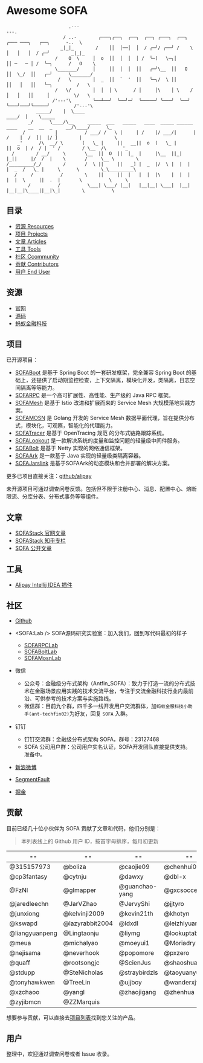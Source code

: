 # Awesome SOFA

```plain
                       .---                                                                 ---.
                     / ..-        ╭───╮╭──╮  ╭──╮  ╭──╮ ╭───╮  ╭──╮  ╭─── ───╮   ╭──╮      -..  \
                    _|_|_        /    ││  │──│  │  / ╭─╯/ ╭──╯ /    \ │   │   │  / ╭─╯        _|_|_
                  /    O  \     │  o  ││  │  │  │ /  ╰─(   \─╮│      ││ ─   ─ │ /  ╰─╮      /   O    \
                  \_______/     │     ││  │  │  ││   ╭─╯\__  ││   O  ││  \_/  ││   ╭─╯      \_______/
                   /   \        │  _  ││  `  '  ││   ╰─╮/  \ ││      ││   │   ││   ╰─╮         /   \
                  /   \/        │  │  │ \      / │     │\    │ \    / │   │   ││     │         \/   \
                 /'---'\        ╰──┴──╯  ╰──╯─╯  ╰─────╯ ╰───╯  ╰──╯  ╰───╯───╯╰─────╯         /'---'\
           _____/    |  \____                                                             ____/  |    \_____
        _/      \____/\__     _____  ___   _____   ____  _____ ______   ____    __  __  _     __/\____/      \_
      /           |          / ___/ /   \ |     | /    |/ ___/|      | /    |  /  ]|  |/ ]        |            \
    _'      /\  __/ \       (   \_ |     ||   __||  o  (   \_ |      ||  o  | /  / |  ' /        / \__  /\      '_
  /        / __/     \       \__  ||  O  ||  |_  |     |\__  ||_|  |_||     |/  /  |    \       /     \__ \        \
/_________/_/        /       /  \ ||     ||   _] |  _  |/  \ |  |  |  |  _  /   \_ |     \      \        \_\_________\
   /     /          /        \    ||     ||  |   |  |  |\    |  |  |  |  |  \     ||  .  |       \          \     \
        /          /          \___| \___/ |__|   |__|__| \___|  |__|  |__|__|\____||__|\_|        \          \
```

## 目录

- [资源 Resources](#resources)
- [项目 Projects](#projects)
- [文章 Articles](#articles)
- [工具 Tools](#tools)
- [社区 Ccommunity](#community)
- [贡献 Contributors](#contributors)
- [用户 End User](#enduser)

## 资源 <span id="resources" />

- [官网](http://www.sofastack.tech)
- [源码](https://github.com/alipay?q=sofa)
- [蚂蚁金融科技](https://www.cloud.alipay.com/products/SOFA)

## 项目 <span id="projects" />

已开源项目：

- [SOFABoot](https://github.com/alipay/sofa-boot) 是基于 Spring Boot 的一套研发框架，完全兼容 Spring Boot 的基础上，还提供了启动期监控检查，上下文隔离，模块化开发，类隔离，日志空间隔离等等能力。
- [SOFARPC](https://github.com/alipay/sofa-rpc) 是一个高可扩展性、高性能、生产级的 Java RPC 框架。
- [SOFAMesh](https://github.com/alipay/sofa-mesh) 是基于 Istio 改进和扩展而来的 Service Mesh 大规模落地实践方案。
- [SOFAMOSN](https://github.com/alipay/sofa-mosn) 是 Golang 开发的 Service Mesh 数据平面代理，旨在提供分布式，模块化，可观察，智能化的代理能力。
- [SOFATracer](https://github.com/alipay/sofa-tracer) 是基于 OpenTracing 规范 的分布式链路跟踪系统。
- [SOFALookout](https://github.com/alipay/sofa-lookout) 是一款解决系统的度量和监控问题的轻量级中间件服务。
- [SOFABolt](https://github.com/alipay/sofa-bolt) 是基于 Netty 实现的网络通信框架。
- [SOFAArk](https://github.com/alipay/sofa-ark) 是一款基于 Java 实现的轻量级类隔离容器。
- [SOFAJarslink](https://github.com/alipay/sofa-jarslink) 是基于SOFAArk的动态模块和合并部署的解决方案。

更多已项目直接关注：[github/alipay](https://github.com/alipay?q=sofa)

未开源项目可通过调查问卷反馈。包括但不限于注册中心、消息、配置中心、熔断限流、分库分表、分布式事务等等组件。

## 文章 <span id="articles" />

- [SOFAStack 官网文章](http://www.sofastack.tech/posts)
- [SOFAStack 知乎专栏](https://zhuanlan.zhihu.com/sofastack)
- [SOFA 公开文章](https://www.yuque.com/huarou/gd4szw)

## 工具 <span id="tools" />

- [Alipay Intellij IDEA 插件](https://github.com/alipay/alipay-intellij-plugin)

## 社区 <span id="community" />

- [Github](https://github.com/alipay/)
- <SOFA:Lab /> SOFA源码研究实验室：加入我们，回到写代码最初的样子
  - [SOFARPCLab](https://www.yuque.com/sofarpclab)
  - [SOFABoltLab](https://www.yuque.com/sofaboltlab)
  - [SOFAMosnLab](https://www.yuque.com/sofamosn)
- 微信
  - 公众号：金融级分布式架构（Antfin_SOFA）：致力于打造一流的分布式技术在金融场景应用实践的技术交流平台，专注于交流金融科技行业内最前沿、可供参考的技术方案与实施路线。
  - 微信群：目前九个群，四千多一线开发用户交流群体，加`蚂蚁金服科技小助手(ant-techfin02)`为好友，回复 `SOFA` 入群。
- 钉钉
  - 钉钉交流群：金融级分布式架构 SOFA，群号：23127468
  - SOFA 公司用户群：公司用户实名认证，SOFA开发团队直接提供支持。 准备中。
- [新浪微博](https://weibo.com/sofastack)

- [SegmentFault](https://segmentfault.com/t/sofa)
- [掘金](https://juejin.im/user/5a42596ff265da43062b06e8)

## 贡献 <span id="contributors" />

目前已经几十位小伙伴为 SOFA 贡献了文章和代码，他们分别是：
> 本列表线上的 Github 用户 ID，按首字母排序，每月初更新

| -- | -- | -- | -- | -- |
| -- | -- | -- | -- | -- |
| @315157973 | @boliza | @caojie09 | @chenhui0212 | @choleraehyq |
| @cp3fantasy | @cytnju | @dawxy | @dbl-x | @eonezhang |
| @FzNl | @glmapper | @guanchao-yang | @gxcsoccer | @huangyunbin |
| @jaredleechn | @JarVZhao | @JervyShi | @jjtyro | @JoeKerouac |
| @junxiong | @kelvinji2009 | @kevin21th | @khotyn | @kiral |
| @kswapd | @lazyrabbit2004 | @ldxdl | @leizhiyuan | @leyou240 |
| @liangyuanpeng | @Lingtaonju | @liymg | @lookuptable | @luyiisme |
| @meua | @michalyao | @moeyui1 | @Moriadry | @NeGnail |
| @nejisama | @neverhook | @popomore | @pxzero | @QilongZhang |
| @quaff | @rootsongjc | @ScienJus | @shaoshuai0102 | @skyao |
| @stdupp | @SteNicholas | @straybirdzls | @taoyuanyuan | @tinycedar |
| @tonyhawkwen | @TreeLin | @ujjboy | @wanderxjtu | @xmtsui |
| @xzchaoo | @yangl | @zhaojigang | @zhenhua | @zorkeAccount |
| @zyjibmcn | @ZZMarquis | | | |

想要参与贡献，可以直接去[项目列表](#projects)找到您关注的产品。

## 用户 <span id="enduser" />

整理中，欢迎通过调查问卷或者 Issue 收录。
